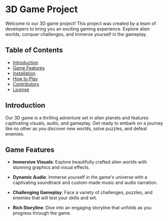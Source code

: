 # 3D Game Project

Welcome to our 3D game project! This project was created by a team of developers to bring you an exciting gaming experience. Explore alien worlds, conquer challenges, and immerse yourself in the gameplay.

## Table of Contents

- [Introduction](#introduction)
- [Game Features](#game-features)
- [Installation](#installation)
- [How to Play](#how-to-play)
- [Contributors](#contributors)
- [License](#license)

## Introduction

Our 3D game is a thrilling adventure set in alien planets and features captivating visuals, audio, and gameplay. Get ready to embark on a journey like no other as you discover new worlds, solve puzzles, and defeat enemies.

## Game Features

- **Immersive Visuals**: Explore beautifully crafted alien worlds with stunning graphics and visual effects.

- **Dynamic Audio**: Immerse yourself in the game's universe with a captivating soundtrack and custom-made music and audio narration.

- **Challenging Gameplay**: Face a variety of challenges, puzzles, and enemies that will test your skills and wit.

- **Rich Storyline**: Dive into an engaging storyline that unfolds as you progress through the game.
